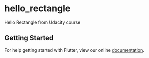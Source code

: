 # hello_rectangle

Hello Rectangle from Udacity course

## Getting Started

For help getting started with Flutter, view our online
[documentation](https://flutter.io/).
